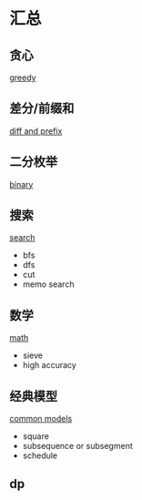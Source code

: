 # 汇总

## 贪心

[greedy](https://github.com/Misaka9468/blog/tree/main/greedy)

## 差分/前缀和

[diff and prefix](https://github.com/Misaka9468/blog/tree/main/diff%20and%20prefix)

## 二分枚举

[binary](https://github.com/Misaka9468/blog/tree/main/binary)

## 搜索

[search](https://github.com/Misaka9468/blog/tree/main/search)

* bfs
* dfs
* cut
* memo search

## 数学

[math](https://github.com/Misaka9468/blog/tree/main/math)

* sieve
* high accuracy

## 经典模型

[common models](https://github.com/Misaka9468/blog/tree/main/common%20models)

* square
* subsequence or subsegment
* schedule

## dp

